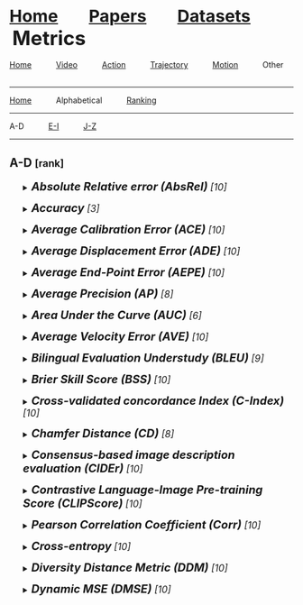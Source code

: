 <a name=top></a>
<a name=top></a>
---
<a href=../../../README.md#top><l style="font-size:30px">Home</l></a>&nbsp; &nbsp; &nbsp; &nbsp; &nbsp; &nbsp;<a href=../../../papers/papers.md#top><l style="font-size:30px">Papers</l></a>&nbsp; &nbsp; &nbsp; &nbsp; &nbsp; &nbsp;<a href=../../../datasets/datasets.md#top><l style="font-size:30px">Datasets</l></a>&nbsp; &nbsp; &nbsp; &nbsp; &nbsp; &nbsp;<l style="font-size:35px">Metrics</l>&nbsp; &nbsp; &nbsp; &nbsp; &nbsp; &nbsp;
---
[Home](../../metrics.md#top)&nbsp; &nbsp; &nbsp; &nbsp; &nbsp; &nbsp;[Video](../../video/video_metrics.md#top)&nbsp; &nbsp; &nbsp; &nbsp; &nbsp; &nbsp;[Action](../../action/action_metrics.md#top)&nbsp; &nbsp; &nbsp; &nbsp; &nbsp; &nbsp;[Trajectory](../../trajectory/trajectory_metrics.md#top)&nbsp; &nbsp; &nbsp; &nbsp; &nbsp; &nbsp;[Motion](../../motion/motion_metrics.md#top)&nbsp; &nbsp; &nbsp; &nbsp; &nbsp; &nbsp;Other&nbsp; &nbsp; &nbsp; &nbsp; &nbsp; &nbsp;
___
[Home](../other_metrics.md#top)&nbsp; &nbsp; &nbsp; &nbsp; &nbsp; &nbsp;Alphabetical&nbsp; &nbsp; &nbsp; &nbsp; &nbsp; &nbsp;[Ranking](../other_ranking/other_ranking_metrics.md#top)&nbsp; &nbsp; &nbsp; &nbsp; &nbsp; &nbsp;
___
A-D&nbsp; &nbsp; &nbsp; &nbsp; &nbsp; &nbsp;[E-I](other_e-i_metrics.md#top)&nbsp; &nbsp; &nbsp; &nbsp; &nbsp; &nbsp;[J-Z](other_j-z_metrics.md#top)&nbsp; &nbsp; &nbsp; &nbsp; &nbsp; &nbsp;
___
<h2>A-D <small>[rank]</small></h2> 
<ul><a name=absrel></a>
<details close>
<summary><em><l style="font-size:20px"><strong>Absolute Relative error (AbsRel)</strong><small> [10]</small></l>
</em></summary>
<ul>
<details close>
<summary><strong><em>Khurana et al., "Point Cloud Forecasting as a Proxy for 4D Occupancy Forecasting", CVPR, 2023.</em></strong> <a href=https://openaccess.thecvf.com/content/CVPR2023/papers/Khurana_Point_Cloud_Forecasting_as_a_Proxy_for_4D_Occupancy_Forecasting_CVPR_2023_paper.pdf>paper</a> <a href=https://arxiv.org/pdf/2302.13130.pdf>arxiv</a></summary>
<ul>
<em>Datasets</em>
<ul>
<li><a href="../../../datasets/alphabetical/j-z_alphabetical_datasets.md#nuscenes">nuScenes</a></li>
<li><a href="../../../datasets/alphabetical/a-d_alphabetical_datasets.md#argoverse">Argoverse</a></li>
<li><a href="../../../datasets/alphabetical/j-z_alphabetical_datasets.md#kitti">KITTI</a></li>
</ul>
<em>Metrics</em>
<ul>
<li><a href="../../../metrics/other/other_alphabetical/other_a-d_metrics.md#absrel">AbsRel</a></li>
<li><a href="../../../metrics/other/other_alphabetical/other_j-z_metrics.md#l1">L1</a></li>
<li><a href="../../../metrics/other/other_alphabetical/other_j-z_metrics.md#nfe">NFE</a></li>
</ul>
<details close>
<summary><em>Bibtex</em></summary>
<pre>
@InProceedings{Khurana_2023_CVPR,
    author = "Khurana, Tarasha and Hu, Peiyun and Held, David and Ramanan, Deva",
    title = "Point Cloud Forecasting as a Proxy for 4D Occupancy Forecasting",
    booktitle = "CVPR",
    year = "2023"
}
</pre>
</details>

</ul>
</details>
</ul>
</details>

</ul><ul><a name=accuracy></a>
<details close>
<summary><em><l style="font-size:20px"><strong>Accuracy</strong><small> [3]</small></l>
</em></summary>
<ul>
<details close>
<summary><strong><em>Li et al., "Causally-Aware Intraoperative Imputation for Overall Survival Time Prediction", CVPR, 2023.</em></strong> <a href=https://openaccess.thecvf.com/content/CVPR2023/papers/Li_Causally-Aware_Intraoperative_Imputation_for_Overall_Survival_Time_Prediction_CVPR_2023_paper.pdf>paper</a></summary>
<ul>
<em>Datasets</em>
<ul>
<li>Custom</li>

</ul>
<em>Metrics</em>
<ul>
<li><a href="../../../metrics/other/other_alphabetical/other_e-i_metrics.md#f1">F1</a></li>
<li><a href="../../../metrics/other/other_alphabetical/other_a-d_metrics.md#accuracy">Accuracy</a></li>
<li><a href="../../../metrics/other/other_alphabetical/other_j-z_metrics.md#recall">Recall</a></li>
<li><a href="../../../metrics/other/other_alphabetical/other_j-z_metrics.md#precision">Precision</a></li>
</ul>
<details close>
<summary><em>Bibtex</em></summary>
<pre>
@InProceedings{Li_2023_CVPR_1,
    author = "Li, Xiang and Qian, Xuelin and Liang, Litian and Kong, Lingjie and Dong, Qiaole and Chen, Jiejun and Liu, Dingxia and Yao, Xiuzhong and Fu, Yanwei",
    title = "Causally-Aware Intraoperative Imputation for Overall Survival Time Prediction",
    booktitle = "CVPR",
    year = "2023"
}
</pre>
</details>

</ul>
</details>
<details close>
<summary><strong><em>Pan et al., "COPILOT: Human-Environment Collision Prediction and Localization from Egocentric Videos", ICCV, 2023.</em></strong> <a href=https://openaccess.thecvf.com/content/ICCV2023/papers/Pan_COPILOT_Human-Environment_Collision_Prediction_and_Localization_from_Egocentric_Videos_ICCV_2023_paper.pdf>paper</a> <a href=https://arxiv.org/pdf/2210.01781.pdf>arxiv</a> <a href=https://sites.google.com/stanford.edu/copilot>code</a></summary>
<ul>
<em>Datasets</em>
<ul>
<li><a href="../../../datasets/alphabetical/a-d_alphabetical_datasets.md#copilot">COPILOT</a></li>
</ul>
<em>Metrics</em>
<ul>
<li><a href="../../../metrics/other/other_alphabetical/other_e-i_metrics.md#f1">F1</a></li>
<li><a href="../../../metrics/other/other_alphabetical/other_a-d_metrics.md#accuracy">Accuracy</a></li>
<li><a href="../../../metrics/other/other_alphabetical/other_j-z_metrics.md#kld">KLD</a></li>
</ul>
<details close>
<summary><em>Bibtex</em></summary>
<pre>
@InProceedings{Pan_2023_ICCV,
    author = "Pan, Boxiao and Shen, Bokui and Rempe, Davis and Paschalidou, Despoina and Mo, Kaichun and Yang, Yanchao and Guibas, Leonidas J.",
    title = "COPILOT: Human-Environment Collision Prediction and Localization from Egocentric Videos",
    booktitle = "ICCV",
    year = "2023"
}
</pre>
</details>

</ul>
</details>
<details close>
<summary><strong><em>Looper et al., "3D VSG: Long-term Semantic Scene Change Prediction through 3D Variable Scene Graphs", ICRA, 2023.</em></strong> <a href=https://ieeexplore.ieee.org/document/10161212>paper</a> <a href=https://arxiv.org/pdf/2209.07896.pdf>arxiv</a> <a href=https://github.com/ethz-asl/3d_vsg>code</a></summary>
<ul>
<em>Datasets</em>
<ul>
<li><a href="../../../datasets/alphabetical/a-d_alphabetical_datasets.md#3rscan">3RScan</a></li>
<li><a href="../../../datasets/alphabetical/a-d_alphabetical_datasets.md#3dssg">3DSSG</a></li>
</ul>
<em>Metrics</em>
<ul>
<li><a href="../../../metrics/other/other_alphabetical/other_e-i_metrics.md#f1">F1</a></li>
<li><a href="../../../metrics/other/other_alphabetical/other_a-d_metrics.md#accuracy">Accuracy</a></li>
</ul>
<details close>
<summary><em>Bibtex</em></summary>
<pre>
@InProceedings{Looper_2023_ICRA,
    author = "Looper, Samuel and Rodriguez-Puigvert, Javier and Siegwart, Roland and Cadena, Cesar and Schmid, Lukas",
    title = "3D VSG: Long-term Semantic Scene Change Prediction through 3D Variable Scene Graphs",
    booktitle = "ICRA",
    year = "2023"
}
</pre>
</details>

</ul>
</details>
<details close>
<summary><strong><em>Li et al., "Causal Hidden Markov Model for Time Series Disease Forecasting", CVPR, 2021.</em></strong> <a href=https://openaccess.thecvf.com/content/CVPR2021/papers/Li_Causal_Hidden_Markov_Model_for_Time_Series_Disease_Forecasting_CVPR_2021_paper.pdf>paper</a> <a href=https://arxiv.org/pdf/2103.16391.pdf>arxiv</a> <a href=https://github.com/LilJing/causal_hmm>code</a></summary>
<ul>
<em>Datasets</em>
<ul>
<li>Custom</li>

</ul>
<em>Metrics</em>
<ul>
<li><a href="../../../metrics/other/other_alphabetical/other_a-d_metrics.md#accuracy">Accuracy</a></li>
<li><a href="../../../metrics/other/other_alphabetical/other_a-d_metrics.md#auc">AUC</a></li>
</ul>
<details close>
<summary><em>Bibtex</em></summary>
<pre>
@InProceedings{Li_2021_CVPR,
    author = "Li, Jing and Wu, Botong and Sun, Xinwei and Wang, Yizhou",
    title = "Causal Hidden Markov Model for Time Series Disease Forecasting",
    booktitle = "CVPR",
    year = "2021"
}
</pre>
</details>

</ul>
</details>
<details close>
<summary><strong><em>Zhu et al., "Improving Driver Situation Awareness Prediction using Human Visual Sensory and Memory Mechanism", IROS, 2021.</em></strong> <a href=https://ieeexplore.ieee.org/abstract/document/9636112>paper</a> <a href=https://arxiv.org/pdf/2111.00087.pdf>arxiv</a></summary>
<ul>
<em>Datasets</em>
<ul>
<li>Custom</li>

</ul>
<em>Metrics</em>
<ul>
<li><a href="../../../metrics/other/other_alphabetical/other_a-d_metrics.md#accuracy">Accuracy</a></li>
<li><a href="../../../metrics/other/other_alphabetical/other_j-z_metrics.md#tpr">TPR</a></li>
<li><a href="../../../metrics/other/other_alphabetical/other_e-i_metrics.md#fpr">FPR</a></li>
</ul>
<details close>
<summary><em>Bibtex</em></summary>
<pre>
@InProceedings{Zhu_2021_IROS,
    author = "Zhu, Haibei and Misu, Teruhisa and Martin, Sujitha and Wu, Xingwei and Akash, Kumar",
    booktitle = "IROS",
    title = "Improving Driver Situation Awareness Prediction using Human Visual Sensory and Memory Mechanism",
    year = "2021"
}
</pre>
</details>

</ul>
</details>
<details close>
<summary><strong><em>Ramakrishnan et al., "Occupancy Anticipation for Efficient Exploration and Navigation", ECCV, 2020.</em></strong> <a href=https://www.ecva.net/papers/eccv_2020/papers_ECCV/papers/123500392.pdf>paper</a> <a href=https://arxiv.org/pdf/2008.09285.pdf>arxiv</a> <a href=https://github.com/facebookresearch/OccupancyAnticipation>code</a></summary>
<ul>
<em>Datasets</em>
<ul>
<li><a href="../../../datasets/alphabetical/j-z_alphabetical_datasets.md#matterport3d">Matterport3D</a></li>
<li><a href="../../../datasets/alphabetical/e-i_alphabetical_datasets.md#gibson_env">Gibson Env</a></li>
<li><a href="../../../datasets/alphabetical/e-i_alphabetical_datasets.md#habitat">Habitat</a></li>
</ul>
<em>Metrics</em>
<ul>
<li><a href="../../../metrics/other/other_alphabetical/other_e-i_metrics.md#f1">F1</a></li>
<li><a href="../../../metrics/other/other_alphabetical/other_e-i_metrics.md#iou">IoU</a></li>
<li><a href="../../../metrics/other/other_alphabetical/other_a-d_metrics.md#accuracy">Accuracy</a></li>
</ul>
<details close>
<summary><em>Bibtex</em></summary>
<pre>
@InProceedings{Ramakrishnan_2020_ECCV,
    author = "Ramakrishnan, Santhosh K and Al-Halah, Ziad and Grauman, Kristen",
    title = "Occupancy Anticipation for Efficient Exploration and Navigation",
    booktitle = "ECCV",
    year = "2020"
}
</pre>
</details>

</ul>
</details>
<details close>
<summary><strong><em>Wang et al., "Self-supervised Video Representation Learning by Pace Prediction", ECCV, 2020.</em></strong> <a href=https://www.ecva.net/papers/eccv_2020/papers_ECCV/papers/123620494.pdf>paper</a> <a href=https://arxiv.org/pdf/2008.05861.pdf>arxiv</a> <a href=https://github.com/laura-wang/video-pace>code</a></summary>
<ul>
<em>Datasets</em>
<ul>
<li><a href="../../../datasets/alphabetical/j-z_alphabetical_datasets.md#ucf-101">UCF-101</a></li>
<li><a href="../../../datasets/alphabetical/j-z_alphabetical_datasets.md#kinetics-400">Kinetics-400</a></li>
<li><a href="../../../datasets/alphabetical/e-i_alphabetical_datasets.md#hmdb">HMDB</a></li>
</ul>
<em>Metrics</em>
<ul>
<li><a href="../../../metrics/other/other_alphabetical/other_a-d_metrics.md#accuracy">Accuracy</a></li>
</ul>
<details close>
<summary><em>Bibtex</em></summary>
<pre>
@InProceedings{Wang_2020_ECCV_2,
    author = "Wang, Jiangliu and Jiao, Jianbo and Liu, Yun-Hui",
    title = "Self-supervised Video Representation Learning by Pace Prediction",
    booktitle = "ECCV",
    year = "2020"
}
</pre>
</details>

</ul>
</details>
<details close>
<summary><strong><em>Song et al., "Long-Term Visual Inertial SLAM Based On Time Series Map Prediction", IROS, 2019.</em></strong> <a href=https://ieeexplore.ieee.org/document/8968017>paper</a></summary>
<ul>
<em>Datasets</em>
<ul>
<li>Custom</li>

</ul>
<em>Metrics</em>
<ul>
<li><a href="../../../metrics/other/other_alphabetical/other_a-d_metrics.md#accuracy">Accuracy</a></li>
</ul>
<details close>
<summary><em>Bibtex</em></summary>
<pre>
@InProceedings{Song_2019_IROS,
    author = "Song, Bowen and Chen, Weidong and Wang, Jingchuan and Wang, Hesheng",
    booktitle = "IROS",
    title = "Long-Term Visual Inertial {SLAM} Based On Time Series Map Prediction",
    year = "2019"
}
</pre>
</details>

</ul>
</details>
<details close>
<summary><strong><em>Zeng et al., "Visual Forecasting By Imitating Dynamics In Natural Sequences", ICCV, 2017.</em></strong> <a href=https://openaccess.thecvf.com/content_ICCV_2017/papers/Zeng_Visual_Forecasting_by_ICCV_2017_paper.pdf>paper</a> <a href=https://arxiv.org/pdf/1708.05827.pdf>arxiv</a></summary>
<ul>
<em>Datasets</em>
<ul>
<li><a href="../../../datasets/alphabetical/j-z_alphabetical_datasets.md#vist">VIST</a></li>
</ul>
<em>Metrics</em>
<ul>
<li><a href="../../../metrics/other/other_alphabetical/other_a-d_metrics.md#accuracy">Accuracy</a></li>
</ul>
<details close>
<summary><em>Bibtex</em></summary>
<pre>
@InProceedings{Zeng_2017_ICCV,
    author = "Zeng, Kuo-Hao and Shen, William B. and Huang, De-An and Sun, Min and Carlos Niebles, Juan",
    title = "Visual Forecasting By Imitating Dynamics In Natural Sequences",
    booktitle = "ICCV",
    year = "2017"
}
</pre>
</details>

</ul>
</details>
<details close>
<summary><strong><em>Carvajal et al., "Towards Miss Universe Automatic Prediction: The Evening Gown Competition", ICPR, 2016.</em></strong> <a href=https://ieeexplore.ieee.org/abstract/document/7899781>paper</a> <a href=https://arxiv.org/pdf/1604.07547.pdf>arxiv</a></summary>
<ul>
<em>Datasets</em>
<ul>
<li><a href="../../../datasets/alphabetical/j-z_alphabetical_datasets.md#mu">MU</a></li>
</ul>
<em>Metrics</em>
<ul>
<li><a href="../../../metrics/other/other_alphabetical/other_a-d_metrics.md#accuracy">Accuracy</a></li>
</ul>
<details close>
<summary><em>Bibtex</em></summary>
<pre>
@InProceedings{Carvajal_2016_ICPR,
    author = "Carvajal, J. and Wiliem, A. and Sanderson, C. and Lovell, B.",
    booktitle = "ICPR",
    title = "Towards Miss Universe Automatic Prediction: The Evening Gown Competition",
    year = "2016"
}
</pre>
</details>

</ul>
</details>
<details close>
<summary><strong><em>Joo et al., "Automated Facial Trait Judgment And Election Outcome Prediction: Social Dimensions Of Face", ICCV, 2015.</em></strong> <a href=https://www.cv-foundation.org/openaccess/content_iccv_2015/papers/Joo_Automated_Facial_Trait_ICCV_2015_paper.pdf>paper</a></summary>
<ul>
<em>Datasets</em>
<ul>
<li>Custom</li>

</ul>
<em>Metrics</em>
<ul>
<li><a href="../../../metrics/other/other_alphabetical/other_a-d_metrics.md#accuracy">Accuracy</a></li>
</ul>
<details close>
<summary><em>Bibtex</em></summary>
<pre>
@InProceedings{Joo_2015_ICCV,
    author = "Joo, Jungseock and Steen, Francis F. and Zhu, Song-Chun",
    title = "Automated Facial Trait Judgment And Election Outcome Prediction: Social Dimensions Of Face",
    booktitle = "ICCV",
    year = "2015"
}
</pre>
</details>

</ul>
</details>
</ul>
</details>

</ul><ul><a name=ace></a>
<details close>
<summary><em><l style="font-size:20px"><strong>Average Calibration Error (ACE)</strong><small> [10]</small></l>
</em></summary>
<ul>
<details close>
<summary><strong><em>Luo et al., "Safety-Oriented Pedestrian Occupancy Forecasting", IROS, 2021.</em></strong> <a href=https://ieeexplore.ieee.org/document/9636691>paper</a> <a href=https://arxiv.org/pdf/2101.02385.pdf>arxiv</a></summary>
<ul>
<em>Datasets</em>
<ul>
<li>Custom</li>

</ul>
<em>Metrics</em>
<ul>
<li><a href="../../../metrics/other/other_alphabetical/other_j-z_metrics.md#map">mAP</a></li>
<li><a href="../../../metrics/other/other_alphabetical/other_j-z_metrics.md#mce">MCE</a></li>
<li><a href="../../../metrics/other/other_alphabetical/other_a-d_metrics.md#ace">ACE</a></li>
</ul>
<details close>
<summary><em>Bibtex</em></summary>
<pre>
@InProceedings{Luo_2021_IROS,
    author = "Luo, Katie and Casas, Sergio and Liao, Renjie and Yan, Xinchen and Xiong, Yuwen and Zeng, Wenyuan and Urtasun, Raquel",
    booktitle = "IROS",
    title = "Safety-Oriented Pedestrian Occupancy Forecasting",
    year = "2021"
}
</pre>
</details>

</ul>
</details>
</ul>
</details>

</ul><ul><a name=ade></a>
<details close>
<summary><em><l style="font-size:20px"><strong>Average Displacement Error (ADE)</strong><small> [10]</small></l>
</em></summary>
<ul>
<details close>
<summary><strong><em>Weng et al., "Inverting the Pose Forecasting Pipeline with SPF2: Sequential Pointcloud Forecasting for Sequential Pose Forecasting", CoRL, 2021.</em></strong> <a href=https://proceedings.mlr.press/v155/weng21a/weng21a.pdf>paper</a> <a href=https://arxiv.org/pdf/2003.08376.pdf>arxiv</a> <a href=https://github.com/xinshuoweng/SPF2>code</a></summary>
<ul>
<em>Datasets</em>
<ul>
<li><a href="../../../datasets/alphabetical/j-z_alphabetical_datasets.md#nuscenes">nuScenes</a></li>
<li><a href="../../../datasets/alphabetical/j-z_alphabetical_datasets.md#kitti">KITTI</a></li>
<li>Custom</li>

</ul>
<em>Metrics</em>
<ul>
<li><a href="../../../metrics/other/other_alphabetical/other_j-z_metrics.md#ppfe">PPFE</a></li>
<li><a href="../../../metrics/other/other_alphabetical/other_a-d_metrics.md#ade">ADE</a></li>
</ul>
<details close>
<summary><em>Bibtex</em></summary>
<pre>
@InProceedings{Weng_2021_CORL,
    author = "Weng, Xinshuo and Wang, Jianren and Levine, Sergey and Kitani, Kris and Rhinehart, Nick",
    title = "Inverting the Pose Forecasting Pipeline with {SPF2}: Sequential Pointcloud Forecasting for Sequential Pose Forecasting",
    booktitle = "CoRL",
    year = "2021"
}
</pre>
</details>

</ul>
</details>
</ul>
</details>

</ul><ul><a name=aepe></a>
<details close>
<summary><em><l style="font-size:20px"><strong>Average End-Point Error (AEPE)</strong><small> [10]</small></l>
</em></summary>
<ul>
<details close>
<summary><strong><em>Hu et al., "Probabilistic Future Prediction for Video Scene Understanding", ECCV, 2020.</em></strong> <a href=https://www.ecva.net/papers/eccv_2020/papers_ECCV/papers/123610749.pdf>paper</a> <a href=https://arxiv.org/pdf/2003.06409.pdf>arxiv</a></summary>
<ul>
<em>Datasets</em>
<ul>
<li><a href="../../../datasets/alphabetical/a-d_alphabetical_datasets.md#cityscapes">Cityscapes</a></li>
<li>Custom</li>

</ul>
<em>Metrics</em>
<ul>
<li><a href="../../../metrics/other/other_alphabetical/other_e-i_metrics.md#iou">IoU</a></li>
<li><a href="../../../metrics/other/other_alphabetical/other_a-d_metrics.md#ddm">DDM</a></li>
<li><a href="../../../metrics/other/other_alphabetical/other_a-d_metrics.md#aepe">AEPE</a></li>
<li><a href="../../../metrics/other/other_alphabetical/other_j-z_metrics.md#sile">SILE</a></li>
</ul>
<details close>
<summary><em>Bibtex</em></summary>
<pre>
@InProceedings{Hu_2020_ECCV,
    author = "Hu, Anthony and Cotter, Fergal and Mohan, Nikhil and Gurau, Corina and Kendall, Alex",
    title = "Probabilistic Future Prediction for Video Scene Understanding",
    booktitle = "ECCV",
    year = "2020"
}
</pre>
</details>

</ul>
</details>
</ul>
</details>

</ul><ul><a name=ap></a>
<details close>
<summary><em><l style="font-size:20px"><strong>Average Precision (AP)</strong><small> [8]</small></l>
</em></summary>
<ul>
<details close>
<summary><strong><em>Graber et al., "Panoptic Segmentation Forecasting", CVPR, 2021.</em></strong> <a href=https://openaccess.thecvf.com/content/CVPR2021/papers/Graber_Panoptic_Segmentation_Forecasting_CVPR_2021_paper.pdf>paper</a> <a href=https://arxiv.org/pdf/2104.03962.pdf>arxiv</a> <a href=https://github.com/nianticlabs/ panoptic-forecasting>code</a></summary>
<ul>
<em>Datasets</em>
<ul>
<li><a href="../../../datasets/alphabetical/a-d_alphabetical_datasets.md#cityscapes">Cityscapes</a></li>
</ul>
<em>Metrics</em>
<ul>
<li><a href="../../../metrics/other/other_alphabetical/other_e-i_metrics.md#iou">IoU</a></li>
<li><a href="../../../metrics/other/other_alphabetical/other_a-d_metrics.md#ap">AP</a></li>
<li><a href="../../../metrics/other/other_alphabetical/other_j-z_metrics.md#rq">RQ</a></li>
<li><a href="../../../metrics/other/other_alphabetical/other_j-z_metrics.md#sq">SQ</a></li>
<li><a href="../../../metrics/other/other_alphabetical/other_j-z_metrics.md#pq">PQ</a></li>
</ul>
<details close>
<summary><em>Bibtex</em></summary>
<pre>
@InProceedings{Graber_2021_CVPR,
    author = "Graber, Colin and Tsai, Grace and Firman, Michael and Brostow, Gabriel and Schwing, Alexander G.",
    title = "Panoptic Segmentation Forecasting",
    booktitle = "CVPR",
    year = "2021"
}
</pre>
</details>

</ul>
</details>
<details close>
<summary><strong><em>Hu et al., "Safe Local Motion Planning With Self-Supervised Freespace Forecasting", CVPR, 2021.</em></strong> <a href=https://openaccess.thecvf.com/content/CVPR2021/papers/Hu_Safe_Local_Motion_Planning_With_Self-Supervised_Freespace_Forecasting_CVPR_2021_paper.pdf>paper</a> <a href=https://github.com/peiyunh/ff>code</a></summary>
<ul>
<em>Datasets</em>
<ul>
<li><a href="../../../datasets/alphabetical/j-z_alphabetical_datasets.md#nuscenes">nuScenes</a></li>
<li><a href="../../../datasets/alphabetical/a-d_alphabetical_datasets.md#carla">CARLA</a></li>
</ul>
<em>Metrics</em>
<ul>
<li><a href="../../../metrics/other/other_alphabetical/other_e-i_metrics.md#f1">F1</a></li>
<li><a href="../../../metrics/other/other_alphabetical/other_a-d_metrics.md#ap">AP</a></li>
</ul>
<details close>
<summary><em>Bibtex</em></summary>
<pre>
@InProceedings{Hu_2021_CVPR,
    author = "Hu, Peiyun and Huang, Aaron and Dolan, John and Held, David and Ramanan, Deva",
    title = "Safe Local Motion Planning With Self-Supervised Freespace Forecasting",
    booktitle = "CVPR",
    year = "2021"
}
</pre>
</details>

</ul>
</details>
<details close>
<summary><strong><em>Lin et al., "Predictive Feature Learning for Future Segmentation Prediction", ICCV, 2021.</em></strong> <a href=https://openaccess.thecvf.com/content/ICCV2021/papers/Lin_Predictive_Feature_Learning_for_Future_Segmentation_Prediction_ICCV_2021_paper.pdf>paper</a></summary>
<ul>
<em>Datasets</em>
<ul>
<li><a href="../../../datasets/alphabetical/a-d_alphabetical_datasets.md#cityscape">Cityscape</a></li>
<li><a href="../../../datasets/alphabetical/a-d_alphabetical_datasets.md#3d_movie">3D Movie</a></li>
</ul>
<em>Metrics</em>
<ul>
<li><a href="../../../metrics/other/other_alphabetical/other_a-d_metrics.md#ap">AP</a></li>
</ul>
<details close>
<summary><em>Bibtex</em></summary>
<pre>
@InProceedings{Lin_2021_ICCV,
    author = "Lin, Zihang and Sun, Jiangxin and Hu, Jian-Fang and Yu, Qizhi and Lai, Jian-Huang and Zheng, Wei-Shi",
    title = "Predictive Feature Learning for Future Segmentation Prediction",
    booktitle = "ICCV",
    year = "2021"
}
</pre>
</details>

</ul>
</details>
</ul>
</details>

</ul><ul><a name=auc></a>
<details close>
<summary><em><l style="font-size:20px"><strong>Area Under the Curve (AUC)</strong><small> [6]</small></l>
</em></summary>
<ul>
<details close>
<summary><strong><em>Liu et al., "Multi-modal Hierarchical Transformer for Occupancy Flow Field Prediction in Autonomous Driving", ICRA, 2023.</em></strong> <a href=https://ieeexplore.ieee.org/document/10160855>paper</a> <a href=https://arxiv.org/pdf/2208.00394.pdf>arxiv</a> <a href=: https://github.com/georgeliu233/STrajNet>code</a></summary>
<ul>
<em>Datasets</em>
<ul>
<li><a href="../../../datasets/alphabetical/j-z_alphabetical_datasets.md#wod">WOD</a></li>
</ul>
<em>Metrics</em>
<ul>
<li><a href="../../../metrics/other/other_alphabetical/other_e-i_metrics.md#iou">IoU</a></li>
<li><a href="../../../metrics/other/other_alphabetical/other_a-d_metrics.md#auc">AUC</a></li>
<li><a href="../../../metrics/other/other_alphabetical/other_e-i_metrics.md#epe">EPE</a></li>
<li><a href="../../../metrics/other/other_alphabetical/other_j-z_metrics.md#soft-iou">Soft-IoU</a></li>
</ul>
<details close>
<summary><em>Bibtex</em></summary>
<pre>
@InProceedings{Liu_2023_ICRA,
    author = "Liu, Haochen and Huang, Zhiyu and Lv, Chen",
    title = "Multi-modal Hierarchical Transformer for Occupancy Flow Field Prediction in Autonomous Driving",
    booktitle = "ICRA",
    year = "2023"
}
</pre>
</details>

</ul>
</details>
<details close>
<summary><strong><em>Kim et al., "StopNet: Scalable Trajectory and Occupancy Prediction for Urban Autonomous Driving", ICRA, 2022.</em></strong> <a href=https://ieeexplore.ieee.org/document/9811830>paper</a> <a href=https://arxiv.org/pdf/2206.00991.pdf>arxiv</a></summary>
<ul>
<em>Datasets</em>
<ul>
<li>Custom</li>

</ul>
<em>Metrics</em>
<ul>
<li><a href="../../../metrics/other/other_alphabetical/other_e-i_metrics.md#iou">IoU</a></li>
<li><a href="../../../metrics/other/other_alphabetical/other_a-d_metrics.md#auc">AUC</a></li>
</ul>
<details close>
<summary><em>Bibtex</em></summary>
<pre>
@InProceedings{Kim_2022_ICRA,
    author = "Kim, Jinkyu and Mahjourian, Reza and Ettinger, Scott and Bansal, Mayank and White, Brandyn and Sapp, Ben and Anguelov, Dragomir",
    booktitle = "ICRA",
    title = "{StopNet}: Scalable Trajectory and Occupancy Prediction for Urban Autonomous Driving",
    year = "2022"
}
</pre>
</details>

</ul>
</details>
<details close>
<summary><strong><em>Fobi et al., "Predicting Levels of Household Electricity Consumption in Low-Access Settings", WACV, 2022.</em></strong> <a href=https://openaccess.thecvf.com/content/WACV2022/papers/Fobi_Predicting_Levels_of_Household_Electricity_Consumption_in_Low-Access_Settings_WACV_2022_paper.pdf>paper</a> <a href=https://arxiv.org/pdf/2112.08497.pdf>arxiv</a></summary>
<ul>
<em>Datasets</em>
<ul>
<li>Custom</li>

</ul>
<em>Metrics</em>
<ul>
<li><a href="../../../metrics/other/other_alphabetical/other_e-i_metrics.md#f1">F1</a></li>
<li><a href="../../../metrics/other/other_alphabetical/other_a-d_metrics.md#auc">AUC</a></li>
<li><a href="../../../metrics/other/other_alphabetical/other_j-z_metrics.md#tp">TP</a></li>
<li><a href="../../../metrics/other/other_alphabetical/other_j-z_metrics.md#tn">TN</a></li>
</ul>
<details close>
<summary><em>Bibtex</em></summary>
<pre>
@InProceedings{Fobi_2022_WACV,
    author = "Fobi, Simone and Mugyenyi, Joel and Williams, Nathaniel J. and Modi, Vijay and Taneja, Jay",
    title = "Predicting Levels of Household Electricity Consumption in Low-Access Settings",
    booktitle = "WACV",
    year = "2022"
}
</pre>
</details>

</ul>
</details>
<details close>
<summary><strong><em>Li et al., "Causal Hidden Markov Model for Time Series Disease Forecasting", CVPR, 2021.</em></strong> <a href=https://openaccess.thecvf.com/content/CVPR2021/papers/Li_Causal_Hidden_Markov_Model_for_Time_Series_Disease_Forecasting_CVPR_2021_paper.pdf>paper</a> <a href=https://arxiv.org/pdf/2103.16391.pdf>arxiv</a> <a href=https://github.com/LilJing/causal_hmm>code</a></summary>
<ul>
<em>Datasets</em>
<ul>
<li>Custom</li>

</ul>
<em>Metrics</em>
<ul>
<li><a href="../../../metrics/other/other_alphabetical/other_a-d_metrics.md#accuracy">Accuracy</a></li>
<li><a href="../../../metrics/other/other_alphabetical/other_a-d_metrics.md#auc">AUC</a></li>
</ul>
<details close>
<summary><em>Bibtex</em></summary>
<pre>
@InProceedings{Li_2021_CVPR,
    author = "Li, Jing and Wu, Botong and Sun, Xinwei and Wang, Yizhou",
    title = "Causal Hidden Markov Model for Time Series Disease Forecasting",
    booktitle = "CVPR",
    year = "2021"
}
</pre>
</details>

</ul>
</details>
<details close>
<summary><strong><em>Choi et al., "Robust Modeling And Prediction In Dynamic Environments Using Recurrent Flow Networks", IROS, 2016.</em></strong> <a href=https://ieeexplore.ieee.org/abstract/document/7759278>paper</a></summary>
<ul>
<em>Datasets</em>
<ul>
<li><a href="../../../datasets/alphabetical/e-i_alphabetical_datasets.md#fcvl">FCVL</a></li>
</ul>
<em>Metrics</em>
<ul>
<li><a href="../../../metrics/other/other_alphabetical/other_j-z_metrics.md#recall">Recall</a></li>
<li><a href="../../../metrics/other/other_alphabetical/other_j-z_metrics.md#precision">Precision</a></li>
<li><a href="../../../metrics/other/other_alphabetical/other_a-d_metrics.md#auc">AUC</a></li>
<li><a href="../../../metrics/other/other_alphabetical/other_j-z_metrics.md#run_time">Run Time</a></li>
</ul>
<details close>
<summary><em>Bibtex</em></summary>
<pre>
@InProceedings{Choi_2016_IROS,
    author = "Choi, S. and Lee, K. and Oh, S.",
    booktitle = "IROS",
    title = "Robust Modeling And Prediction In Dynamic Environments Using Recurrent Flow Networks",
    year = "2016"
}
</pre>
</details>

</ul>
</details>
</ul>
</details>

</ul><ul><a name=ave></a>
<details close>
<summary><em><l style="font-size:20px"><strong>Average Velocity Error (AVE)</strong><small> [10]</small></l>
</em></summary>
<ul>
<details close>
<summary><strong><em>Kiss et al., "Constrained Gaussian Processes With Integrated Kernels for Long-Horizon Prediction of Dense Pedestrian Crowd Flows", RAL, 2022.</em></strong> <a href=https://ieeexplore.ieee.org/document/9782121>paper</a></summary>
<ul>
<em>Datasets</em>
<ul>
<li><a href="../../../datasets/alphabetical/a-d_alphabetical_datasets.md#atc">ATC</a></li>
</ul>
<em>Metrics</em>
<ul>
<li><a href="../../../metrics/other/other_alphabetical/other_e-i_metrics.md#fve">FVE</a></li>
<li><a href="../../../metrics/other/other_alphabetical/other_a-d_metrics.md#ave">AVE</a></li>
</ul>
<details close>
<summary><em>Bibtex</em></summary>
<pre>
@Article{Kiss_2023_RAL,
    author = "Kiss, Stefan H. and Katuwandeniya, Kavindie and Alempijevic, Alen and Vidal-Calleja, Teresa",
    journal = "RAL",
    title = "Constrained Gaussian Processes With Integrated Kernels for Long-Horizon Prediction of Dense Pedestrian Crowd Flows",
    year = "2022",
    volume = "7",
    number = "3",
    pages = "7343-7350"
}
</pre>
</details>

</ul>
</details>
</ul>
</details>

</ul><ul><a name=bleu></a>
<details close>
<summary><em><l style="font-size:20px"><strong>Bilingual Evaluation Understudy (BLEU)</strong><small> [9]</small></l>
</em></summary>
<ul>
<details close>
<summary><strong><em>Vo et al., "A-Cap: Anticipation Captioning With Commonsense Knowledge", CVPR, 2023.</em></strong> <a href=https://openaccess.thecvf.com/content/CVPR2023/papers/Vo_A-Cap_Anticipation_Captioning_With_Commonsense_Knowledge_CVPR_2023_paper.pdf>paper</a> <a href=https://arxiv.org/pdf/2304.06602.pdf>arxiv</a></summary>
<ul>
<em>Datasets</em>
<ul>
<li><a href="../../../datasets/alphabetical/j-z_alphabetical_datasets.md#vist">VIST</a></li>
</ul>
<em>Metrics</em>
<ul>
<li><a href="../../../metrics/other/other_alphabetical/other_a-d_metrics.md#bleu">BLEU</a></li>
<li><a href="../../../metrics/other/other_alphabetical/other_j-z_metrics.md#refclipscore">RefCLIPScore</a></li>
<li><a href="../../../metrics/other/other_alphabetical/other_a-d_metrics.md#clipscore">CLIPScore</a></li>
<li><a href="../../../metrics/other/other_alphabetical/other_j-z_metrics.md#spice">SPICE</a></li>
<li><a href="../../../metrics/other/other_alphabetical/other_a-d_metrics.md#cider">CIDEr</a></li>
</ul>
<details close>
<summary><em>Bibtex</em></summary>
<pre>
@InProceedings{Vo_2023_CVPR,
    author = "Vo, Duc Minh and Luong, Quoc-An and Sugimoto, Akihiro and Nakayama, Hideki",
    title = "A-Cap: Anticipation Captioning With Commonsense Knowledge",
    booktitle = "CVPR",
    year = "2023"
}
</pre>
</details>

</ul>
</details>
<details close>
<summary><strong><em>Abdelsalam et al., "GePSAn: Generative Procedure Step Anticipation in Cooking Videos", ICCV, 2023.</em></strong> <a href=https://openaccess.thecvf.com/content/ICCV2023/papers/Abdelsalam_GePSAn_Generative_Procedure_Step_Anticipation_in_Cooking_Videos_ICCV_2023_paper.pdf>paper</a></summary>
<ul>
<em>Datasets</em>
<ul>
<li><a href="../../../datasets/alphabetical/j-z_alphabetical_datasets.md#youcook2">YouCook2</a></li>
<li><a href="../../../datasets/alphabetical/j-z_alphabetical_datasets.md#recipe1m">Recipe1M</a></li>
</ul>
<em>Metrics</em>
<ul>
<li><a href="../../../metrics/other/other_alphabetical/other_j-z_metrics.md#recall">Recall</a></li>
<li><a href="../../../metrics/other/other_alphabetical/other_a-d_metrics.md#bleu">BLEU</a></li>
<li><a href="../../../metrics/other/other_alphabetical/other_j-z_metrics.md#meteor">METEOR</a></li>
</ul>
<details close>
<summary><em>Bibtex</em></summary>
<pre>
@InProceedings{Abdelsalam_2023_ICCV,
    author = "Abdelsalam, Mohamed A. and Rangrej, Samrudhdhi B. and Hadji, Isma and Dvornik, Nikita and Derpanis, Konstantinos G. and Fazly, Afsaneh",
    title = "GePSAn: Generative Procedure Step Anticipation in Cooking Videos",
    booktitle = "ICCV",
    year = "2023"
}
</pre>
</details>

</ul>
</details>
</ul>
</details>

</ul><ul><a name=bss></a>
<details close>
<summary><em><l style="font-size:20px"><strong>Brier Skill Score (BSS)</strong><small> [10]</small></l>
</em></summary>
<ul>
<details close>
<summary><strong><em>Kaneda et al., "Flare Transformer: Solar Flare Prediction using Magnetograms and Sunspot Physical Features", ACCV, 2022.</em></strong> <a href=https://openaccess.thecvf.com/content/ACCV2022/papers/Kaneda_Flare_Transformer_Solar_Flare_Prediction_using_Magnetograms_and_Sunspot_Physical_ACCV_2022_paper.pdf>paper</a> <a href=https://github.com/keio-smilab21/flare_transformer>code</a></summary>
<ul>
<em>Datasets</em>
<ul>
<li><a href="../../../datasets/alphabetical/j-z_alphabetical_datasets.md#sdo">SDO</a></li>
</ul>
<em>Metrics</em>
<ul>
<li><a href="../../../metrics/other/other_alphabetical/other_a-d_metrics.md#bss">BSS</a></li>
<li><a href="../../../metrics/other/other_alphabetical/other_j-z_metrics.md#tss">TSS</a></li>
<li><a href="../../../metrics/other/other_alphabetical/other_e-i_metrics.md#gmgs">GMGS</a></li>
</ul>
<details close>
<summary><em>Bibtex</em></summary>
<pre>
@InProceedings{Kaneda_2022_ACCV,
    author = "Kaneda, Kanta and Wada, Yuiga and Iida, Tsumugi and Nishizuka, Naoto and Kubo, Y\^uki and Sugiura, Komei",
    title = "{Flare Transformer}: Solar Flare Prediction using Magnetograms and Sunspot Physical Features",
    booktitle = "ACCV",
    year = "2022"
}
</pre>
</details>

</ul>
</details>
</ul>
</details>

</ul><ul><a name=c-index></a>
<details close>
<summary><em><l style="font-size:20px"><strong>Cross-validated concordance Index (C-Index)</strong><small> [10]</small></l>
</em></summary>
<ul>
<details close>
<summary><strong><em>Xu et al., "Multimodal Optimal Transport-based Co-Attention Transformer with Global Structure Consistency for Survival Prediction", ICCV, 2023.</em></strong> <a href=https://openaccess.thecvf.com/content/ICCV2023/papers/Xu_Multimodal_Optimal_Transport-based_Co-Attention_Transformer_with_Global_Structure_Consistency_for_ICCV_2023_paper.pdf>paper</a> <a href=https://arxiv.org/pdf/2306.08330.pdf>arxiv</a> <a href=https://github.com/Innse/MOTCat>code</a></summary>
<ul>
<em>Datasets</em>
<ul>
<li>Custom</li>

</ul>
<em>Metrics</em>
<ul>
<li><a href="../../../metrics/other/other_alphabetical/other_a-d_metrics.md#c-index">C-Index</a></li>
</ul>
<details close>
<summary><em>Bibtex</em></summary>
<pre>
@InProceedings{Xu_2023_ICCV_2,
    author = "Xu, Yingxue and Chen, Hao",
    title = "Multimodal Optimal Transport-based Co-Attention Transformer with Global Structure Consistency for Survival Prediction",
    booktitle = "ICCV",
    year = "2023"
}
</pre>
</details>

</ul>
</details>
</ul>
</details>

</ul><ul><a name=cd></a>
<details close>
<summary><em><l style="font-size:20px"><strong>Chamfer Distance (CD)</strong><small> [8]</small></l>
</em></summary>
<ul>
<details close>
<summary><strong><em>Chen et al., "Predicting Object Interactions with Behavior Primitives: An Application in Stowing Tasks", CoRL, 2023.</em></strong> <a href=https://openreview.net/pdf?id=VH6WIPF4Sj>paper</a></summary>
<ul>
<em>Datasets</em>
<ul>
<li>Custom</li>

</ul>
<em>Metrics</em>
<ul>
<li><a href="../../../metrics/other/other_alphabetical/other_j-z_metrics.md#mse">MSE</a></li>
<li><a href="../../../metrics/other/other_alphabetical/other_a-d_metrics.md#cd">CD</a></li>
<li><a href="../../../metrics/other/other_alphabetical/other_e-i_metrics.md#emd">EMD</a></li>
</ul>
<details close>
<summary><em>Bibtex</em></summary>
<pre>
@InProceedings{Chen_2023_CoRL,
    author = "Chen, Haonan and Niu, Yilong and Hong, Kaiwen and Liu, Shuijing and Wang, Yixuan and Li, Yunzhu and Driggs-Campbell, Katherine Rose",
    title = "Predicting Object Interactions with Behavior Primitives: An Application in Stowing Tasks",
    booktitle = "CoRL",
    year = "2023"
}
</pre>
</details>

</ul>
</details>
<details close>
<summary><strong><em>Weng et al., "S2Net: Stochastic Sequential Pointcloud Forecasting", ECCV, 2022.</em></strong> <a href=https://www.ecva.net/papers/eccv_2022/papers_ECCV/papers/136870541.pdf>paper</a> <a href=https://www.xinshuoweng.com/projects/S2Net>code</a></summary>
<ul>
<em>Datasets</em>
<ul>
<li><a href="../../../datasets/alphabetical/j-z_alphabetical_datasets.md#nuscenes">nuScenes</a></li>
<li><a href="../../../datasets/alphabetical/j-z_alphabetical_datasets.md#kitti">KITTI</a></li>
</ul>
<em>Metrics</em>
<ul>
<li><a href="../../../metrics/other/other_alphabetical/other_a-d_metrics.md#cd">CD</a></li>
<li><a href="../../../metrics/other/other_alphabetical/other_e-i_metrics.md#emd">EMD</a></li>
</ul>
<details close>
<summary><em>Bibtex</em></summary>
<pre>
@InProceedings{Weng_2022_ECCV,
    author = "Weng, Xinshuo and Nan, Junyu and Lee, Kuan-Hui and McAllister, Rowan and Gaidon, Adrien and Rhinehart, Nicholas and Kitani, Kris M.",
    title = "{S2Net}: Stochastic Sequential Pointcloud Forecasting",
    booktitle = "ECCV",
    year = "2022"
}
</pre>
</details>

</ul>
</details>
<details close>
<summary><strong><em>Mersch et al., "Self-supervised Point Cloud Prediction Using 3D Spatio-temporal Convolutional Networks", CoRL, 2021.</em></strong> <a href=https://openreview.net/pdf?id=JvXqtLtAtMY>paper</a> <a href=https://download.arxiv.org/pdf/2110.04076v2>arxiv</a></summary>
<ul>
<em>Datasets</em>
<ul>
<li><a href="../../../datasets/alphabetical/j-z_alphabetical_datasets.md#kitti">KITTI</a></li>
</ul>
<em>Metrics</em>
<ul>
<li><a href="../../../metrics/other/other_alphabetical/other_a-d_metrics.md#cd">CD</a></li>
</ul>
<details close>
<summary><em>Bibtex</em></summary>
<pre>
@InProceedings{Mersch_2021_CoRL,
    author = "Mersch, Benedikt and Chen, Xieyuanli and Behley, Jens and Stachniss, Cyrill",
    title = "Self-supervised Point Cloud Prediction Using {3D} Spatio-temporal Convolutional Networks",
    booktitle = "CoRL",
    year = "2021"
}
</pre>
</details>

</ul>
</details>
</ul>
</details>

</ul><ul><a name=cider></a>
<details close>
<summary><em><l style="font-size:20px"><strong>Consensus-based image description evaluation (CIDEr)</strong><small> [10]</small></l>
</em></summary>
<ul>
<details close>
<summary><strong><em>Vo et al., "A-Cap: Anticipation Captioning With Commonsense Knowledge", CVPR, 2023.</em></strong> <a href=https://openaccess.thecvf.com/content/CVPR2023/papers/Vo_A-Cap_Anticipation_Captioning_With_Commonsense_Knowledge_CVPR_2023_paper.pdf>paper</a> <a href=https://arxiv.org/pdf/2304.06602.pdf>arxiv</a></summary>
<ul>
<em>Datasets</em>
<ul>
<li><a href="../../../datasets/alphabetical/j-z_alphabetical_datasets.md#vist">VIST</a></li>
</ul>
<em>Metrics</em>
<ul>
<li><a href="../../../metrics/other/other_alphabetical/other_a-d_metrics.md#bleu">BLEU</a></li>
<li><a href="../../../metrics/other/other_alphabetical/other_j-z_metrics.md#refclipscore">RefCLIPScore</a></li>
<li><a href="../../../metrics/other/other_alphabetical/other_a-d_metrics.md#clipscore">CLIPScore</a></li>
<li><a href="../../../metrics/other/other_alphabetical/other_j-z_metrics.md#spice">SPICE</a></li>
<li><a href="../../../metrics/other/other_alphabetical/other_a-d_metrics.md#cider">CIDEr</a></li>
</ul>
<details close>
<summary><em>Bibtex</em></summary>
<pre>
@InProceedings{Vo_2023_CVPR,
    author = "Vo, Duc Minh and Luong, Quoc-An and Sugimoto, Akihiro and Nakayama, Hideki",
    title = "A-Cap: Anticipation Captioning With Commonsense Knowledge",
    booktitle = "CVPR",
    year = "2023"
}
</pre>
</details>

</ul>
</details>
</ul>
</details>

</ul><ul><a name=clipscore></a>
<details close>
<summary><em><l style="font-size:20px"><strong>Contrastive Language-Image Pre-training Score (CLIPScore)</strong><small> [10]</small></l>
</em></summary>
<ul>
<details close>
<summary><strong><em>Vo et al., "A-Cap: Anticipation Captioning With Commonsense Knowledge", CVPR, 2023.</em></strong> <a href=https://openaccess.thecvf.com/content/CVPR2023/papers/Vo_A-Cap_Anticipation_Captioning_With_Commonsense_Knowledge_CVPR_2023_paper.pdf>paper</a> <a href=https://arxiv.org/pdf/2304.06602.pdf>arxiv</a></summary>
<ul>
<em>Datasets</em>
<ul>
<li><a href="../../../datasets/alphabetical/j-z_alphabetical_datasets.md#vist">VIST</a></li>
</ul>
<em>Metrics</em>
<ul>
<li><a href="../../../metrics/other/other_alphabetical/other_a-d_metrics.md#bleu">BLEU</a></li>
<li><a href="../../../metrics/other/other_alphabetical/other_j-z_metrics.md#refclipscore">RefCLIPScore</a></li>
<li><a href="../../../metrics/other/other_alphabetical/other_a-d_metrics.md#clipscore">CLIPScore</a></li>
<li><a href="../../../metrics/other/other_alphabetical/other_j-z_metrics.md#spice">SPICE</a></li>
<li><a href="../../../metrics/other/other_alphabetical/other_a-d_metrics.md#cider">CIDEr</a></li>
</ul>
<details close>
<summary><em>Bibtex</em></summary>
<pre>
@InProceedings{Vo_2023_CVPR,
    author = "Vo, Duc Minh and Luong, Quoc-An and Sugimoto, Akihiro and Nakayama, Hideki",
    title = "A-Cap: Anticipation Captioning With Commonsense Knowledge",
    booktitle = "CVPR",
    year = "2023"
}
</pre>
</details>

</ul>
</details>
</ul>
</details>

</ul><ul><a name=corr></a>
<details close>
<summary><em><l style="font-size:20px"><strong>Pearson Correlation Coefficient (Corr)</strong><small> [10]</small></l>
</em></summary>
<ul>
<details close>
<summary><strong><em>Lin et al., "MMST-ViT: Climate Change-aware Crop Yield Prediction via Multi-Modal Spatial-Temporal Vision Transformer", ICCV, 2023.</em></strong> <a href=https://openaccess.thecvf.com/content/ICCV2023/papers/Lin_MMST-ViT_Climate_Change-aware_Crop_Yield_Prediction_via_Multi-Modal_Spatial-Temporal_Vision_ICCV_2023_paper.pdf>paper</a> <a href=https://github.com/fudong03/MMST-ViT>code</a></summary>
<ul>
<em>Datasets</em>
<ul>
<li>Custom</li>

</ul>
<em>Metrics</em>
<ul>
<li><a href="../../../metrics/other/other_alphabetical/other_j-z_metrics.md#rmse">RMSE</a></li>
<li><a href="../../../metrics/other/other_alphabetical/other_a-d_metrics.md#corr">Corr</a></li>
<li><a href="../../../metrics/other/other_alphabetical/other_j-z_metrics.md#r-squared">R-squared</a></li>
</ul>
<details close>
<summary><em>Bibtex</em></summary>
<pre>
@InProceedings{Lin_2023_ICCV,
    author = "Lin, Fudong and Crawford, Summer and Guillot, Kaleb and Zhang, Yihe and Chen, Yan and Yuan, Xu and Chen, Li and Williams, Shelby and Minvielle, Robert and Xiao, Xiangming and Gholson, Drew and Ashwell, Nicolas and Setiyono, Tri and Tubana, Brenda and Peng, Lu and Bayoumi, Magdy and Tzeng, Nian-Feng",
    title = "MMST-ViT: Climate Change-aware Crop Yield Prediction via Multi-Modal Spatial-Temporal Vision Transformer",
    booktitle = "ICCV",
    year = "2023"
}
</pre>
</details>

</ul>
</details>
</ul>
</details>

</ul><ul><a name=cross-entropy></a>
<details close>
<summary><em><l style="font-size:20px"><strong>Cross-entropy</strong><small> [10]</small></l>
</em></summary>
<ul>
<details close>
<summary><strong><em>Khurana et al., "Differentiable Raycasting for Self-Supervised Occupancy Forecasting", ECCV, 2022.</em></strong> <a href=https://www.ecva.net/papers/eccv_2022/papers_ECCV/papers/136980349.pdf>paper</a> <a href=https://arxiv.org/pdf/2210.01917.pdf>arxiv</a></summary>
<ul>
<em>Datasets</em>
<ul>
<li><a href="../../../datasets/alphabetical/j-z_alphabetical_datasets.md#nuscenes">nuScenes</a></li>
<li><a href="../../../datasets/alphabetical/j-z_alphabetical_datasets.md#once">ONCE</a></li>
</ul>
<em>Metrics</em>
<ul>
<li><a href="../../../metrics/other/other_alphabetical/other_e-i_metrics.md#f1">F1</a></li>
<li><a href="../../../metrics/other/other_alphabetical/other_j-z_metrics.md#precision">Precision</a></li>
<li><a href="../../../metrics/other/other_alphabetical/other_a-d_metrics.md#cross-entropy">Cross-entropy</a></li>
</ul>
<details close>
<summary><em>Bibtex</em></summary>
<pre>
@InProceedings{Khurana_2022_ECCV,
    author = "Khurana, Tarasha and Hu, Peiyun and Dave, Achal and Ziglar, Jason and Held, David and Ramanan, Deva",
    title = "Differentiable Raycasting for Self-Supervised Occupancy Forecasting",
    booktitle = "ECCV",
    year = "2022"
}
</pre>
</details>

</ul>
</details>
</ul>
</details>

</ul><ul><a name=ddm></a>
<details close>
<summary><em><l style="font-size:20px"><strong>Diversity Distance Metric (DDM)</strong><small> [10]</small></l>
</em></summary>
<ul>
<details close>
<summary><strong><em>Hu et al., "Probabilistic Future Prediction for Video Scene Understanding", ECCV, 2020.</em></strong> <a href=https://www.ecva.net/papers/eccv_2020/papers_ECCV/papers/123610749.pdf>paper</a> <a href=https://arxiv.org/pdf/2003.06409.pdf>arxiv</a></summary>
<ul>
<em>Datasets</em>
<ul>
<li><a href="../../../datasets/alphabetical/a-d_alphabetical_datasets.md#cityscapes">Cityscapes</a></li>
<li>Custom</li>

</ul>
<em>Metrics</em>
<ul>
<li><a href="../../../metrics/other/other_alphabetical/other_e-i_metrics.md#iou">IoU</a></li>
<li><a href="../../../metrics/other/other_alphabetical/other_a-d_metrics.md#ddm">DDM</a></li>
<li><a href="../../../metrics/other/other_alphabetical/other_a-d_metrics.md#aepe">AEPE</a></li>
<li><a href="../../../metrics/other/other_alphabetical/other_j-z_metrics.md#sile">SILE</a></li>
</ul>
<details close>
<summary><em>Bibtex</em></summary>
<pre>
@InProceedings{Hu_2020_ECCV,
    author = "Hu, Anthony and Cotter, Fergal and Mohan, Nikhil and Gurau, Corina and Kendall, Alex",
    title = "Probabilistic Future Prediction for Video Scene Understanding",
    booktitle = "ECCV",
    year = "2020"
}
</pre>
</details>

</ul>
</details>
</ul>
</details>

</ul><ul><a name=dmse></a>
<details close>
<summary><em><l style="font-size:20px"><strong>Dynamic MSE (DMSE)</strong><small> [10]</small></l>
</em></summary>
<ul>
<details close>
<summary><strong><em>Toyungyernsub et al., "Double-Prong ConvLSTM for Spatiotemporal Occupancy Prediction in Dynamic Environments", ICRA, 2021.</em></strong> <a href=https://ieeexplore.ieee.org/abstract/document/9561940>paper</a> <a href=https://arxiv.org/pdf/2011.09045.pdf>arxiv</a></summary>
<ul>
<em>Datasets</em>
<ul>
<li><a href="../../../datasets/alphabetical/j-z_alphabetical_datasets.md#way">Way</a></li>
</ul>
<em>Metrics</em>
<ul>
<li><a href="../../../metrics/other/other_alphabetical/other_j-z_metrics.md#mse">MSE</a></li>
<li><a href="../../../metrics/other/other_alphabetical/other_e-i_metrics.md#ims">ImS</a></li>
<li><a href="../../../metrics/other/other_alphabetical/other_a-d_metrics.md#dmse">DMSE</a></li>
</ul>
<details close>
<summary><em>Bibtex</em></summary>
<pre>
@InProceedings{Toyungyernsub_2021_ICRA,
    author = "Toyungyernsub, Maneekwan and Itkina, Masha and Senanayake, Ransalu and Kochenderfer, Mykel J.",
    booktitle = "ICRA",
    title = "Double-Prong {ConvLSTM} for Spatiotemporal Occupancy Prediction in Dynamic Environments",
    year = "2021"
}
</pre>
</details>

</ul>
</details>
</ul>
</details>

</ul>